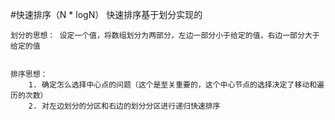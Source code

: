 #快速排序（N * logN）
    快速排序基于划分实现的
    
    划分的思想： 设定一个值，将数组划分为两部分，左边一部分小于给定的值，右边一部分大于给定的值
    
    
    排序思想：
        1. 确定怎么选择中心点的问题（这个是至关重要的，这个中心节点的选择决定了移动和遍历的次数）
        2. 对左边划分的分区和右边的划分分区进行递归快速排序
       